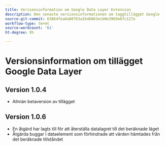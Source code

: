 ```yaml
---
title: Versionsinformation om Google Data Layer Extension
description: Den senaste versionsinformationen om taggtillägget Google Data Layer i Adobe Experience Platform.
source-git-commit: 638b4fea8a80763a2b46863ecb0e3969a6fc127a
workflow-type: tm+mt
source-wordcount: '61'
ht-degree: 0%

---
```


# Versionsinformation om tillägget Google Data Layer

## Version 1.0.4

* Allmän betaversion av tillägget

## Version 1.0.6

* En åtgärd har lagts till för att återställa datalagret till det beräknade läget
* Åtgärda buggar i dataelement som förhindrade att värden hämtades från det beräknade tillståndet

